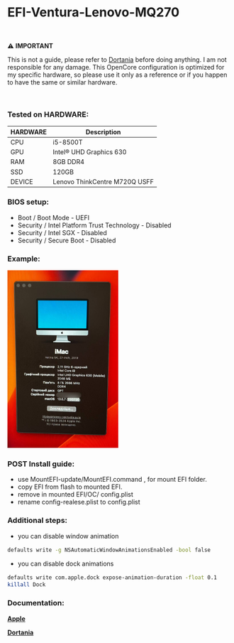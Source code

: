 # EFI-Ventura-Lenovo-MQ270


<br/>

:warning: **IMPORTANT**

This is not a guide, please refer to [Dortania](https://dortania.github.io/getting-started) before doing anything. I am not responsible for any damage. This OpenCore configuration is optimized for my specific hardware, so please use it only as a reference or if you happen to have the same or similar hardware.

<br/>

### Tested on HARDWARE:
| HARDWARE  | Description        |
|----------|--------------------|
| CPU | i5-8500T |
| GPU |  Intel® UHD Graphics 630 |
| RAM | 8GB DDR4 |
| SSD | 120GB  |
| DEVICE | Lenovo ThinkCentre M720Q USFF |

### BIOS setup:
- Boot / Boot Mode - UEFI
- Security / Intel Platform Trust Technology - Disabled
- Security / Intel SGX - Disabled
- Security / Secure Boot - Disabled

### Example:
<img src="assets/about.jpg" alt="about" width="250" height="400"/>

### POST Install guide:
- use MountEFI-update/MountEFI.command , for mount EFI folder.
- copy EFI from flash to mounted EFI.
- remove in mounted EFI/OC/ config.plist
- rename config-realese.plist to config.plist

### Additional steps:
- you can disable window animation 
```bash
defaults write -g NSAutomaticWindowAnimationsEnabled -bool false
```
- you can disable dock animations
```bash
defaults write com.apple.dock expose-animation-duration -float 0.1
killall Dock
``` 


### Documentation:

[**Apple**](http://apple.com/)

[**Dortania**](https://dortania.github.io/getting-started/)

